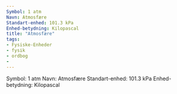 ```yaml
---
Symbol: 1 atm 
Navn: Atmosfære
Standart-enhed: 101.3 kPa 
Enhed-betydning: Kilopascal
title: "Atmosfære"
tags: 
- Fysiske-Enheder
- fysik
- ordbog
- 
--- 
```

Symbol: 1 atm 
Navn: Atmosfære
Standart-enhed: 101.3 kPa 
Enhed-betydning: Kilopascal